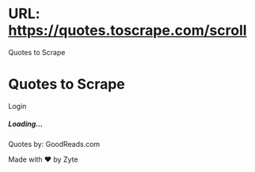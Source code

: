 # URL: https://quotes.toscrape.com/scroll



Quotes to Scrape



Quotes to Scrape
================


Login




##### Loading...





Quotes by: GoodReads.com

Made with ❤  by Zyte



